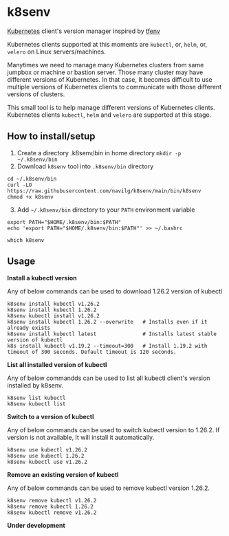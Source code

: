 # k8senv

[Kubernetes](https://kubernetes.io) client's version manager inspired by [tfenv](https://github.com/tfutils/tfenv)

Kubernetes clients supported at this moments are `kubectl`, or, `helm`, or, `velero` on Linux servers/machines.

Manytimes we need to manage many Kubernetes clusters from same jumpbox or machine or bastion server. Those many cluster may have different versions of Kubernetes. In that case, It becomes difficult to use multiple versions of Kubernetes clients to communicate with those different versions of clusters.

This small tool is to help manage different versions of Kubernetes clients. Kubernetes clients `kubectl`, `helm` and `velero` are supported at this stage.

## How to install/setup

1. Create a directory .k8senv/bin in home directory `mkdir -p ~/.k8senv/bin`
2. Download `k8senv` tool into `.k8senv/bin` directory

```
cd ~/.k8senv/bin
curl -LO https://raw.githubusercontent.com/navilg/k8senv/main/bin/k8senv
chmod +x k8senv
```

3. Add `~/.k8senv/bin` directory to your `PATH` environment variable

```
export PATH="$HOME/.k8senv/bin:$PATH"
echo 'export PATH="$HOME/.k8senv/bin:$PATH"' >> ~/.bashrc
```

```
which k8senv
```

## Usage

**Install a kubectl version**

Any of below commands can be used to download 1.26.2 version of kubectl

```
k8senv install kubectl v1.26.2
k8senv install kubectl 1.26.2
k8senv kubectl install v1.26.2
k8senv install kubectl 1.26.2 --overwrite   # Installs even if it already exists
k8senv install kubectl latest               # Installs latest stable version of kubectl
k8s install kubectl v1.19.2 --timeout=300   # Install 1.19.2 with timeout of 300 seconds. Default timeout is 120 seconds.
```

**List all installed version of kubectl**

Any of below commandds can be used to list all kubectl client's version installed by k8senv.

```
k8senv list kubectl
k8senv kubectl list
```

**Switch to a version of kubectl**

Any of below commands can be used to switch kubectl version to 1.26.2. If version is not available, It will install it automatically.

```
k8senv use kubectl v1.26.2
k8senv use kubectl 1.26.2
k8senv kubectl use v1.26.2
```

**Remove an existing version of kubectl**

Any of below commands can be used to remove kubectl version 1.26.2.

```
k8senv remove kubectl v1.26.2
k8senv remove kubectl 1.26.2
k8senv kubectl remove v1.26.2
```

**Under development**